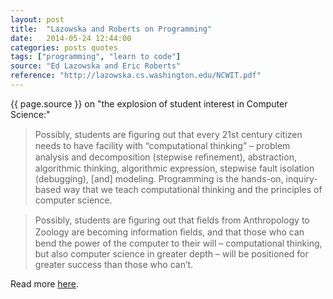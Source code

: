 ```yaml
---
layout: post
title:  "Lazowska and Roberts on Programming"
date:   2014-05-24 12:44:00
categories: posts quotes
tags: ["programming", "learn to code"]
source: "Ed Lazowska and Eric Roberts"
reference: "http://lazowska.cs.washington.edu/NCWIT.pdf"
---
```


{{ page.source }} on "the explosion	of student interest	in Computer	Science:"

> Possibly, students are ﬁguring out that every 21st century citizen needs to have facility with “computational thinking” – problem analysis and decomposition (stepwise reﬁnement), abstraction, algorithmic thinking, algorithmic expression, stepwise fault isolation (debugging), [and] modeling.  Programming is the hands-on, inquiry-based way that we teach computational thinking and the principles of computer science.

> Possibly, students are ﬁguring out that ﬁelds from Anthropology to Zoology are becoming information ﬁelds, and that those who can bend the power of the computer to their will – computational thinking, but also computer science in greater depth – will be positioned for greater success than those who can’t.

Read more [here]({{page.reference}}).
